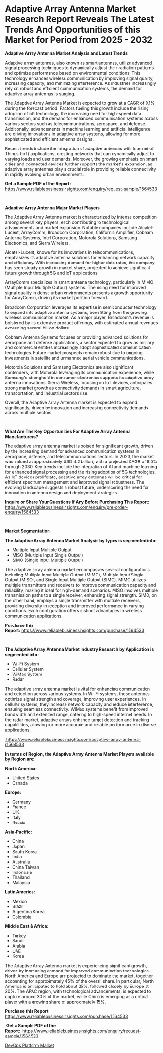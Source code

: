<p><h1>Adaptive Array Antenna Market Research Report Reveals The Latest Trends And Opportunities of this Market for Period from 2025 - 2032</h1></p><p><strong>Adaptive Array Antenna Market Analysis and Latest Trends</strong></p>
<p><p>Adaptive array antennas, also known as smart antennas, utilize advanced signal processing techniques to dynamically adjust their radiation patterns and optimize performance based on environmental conditions. This technology enhances wireless communication by improving signal quality, increasing capacity, and minimizing interference. As industries increasingly rely on robust and efficient communication systems, the demand for adaptive array antennas is surging.</p><p>The Adaptive Array Antenna Market is expected to grow at a CAGR of 9.1% during the forecast period. Factors fueling this growth include the rising adoption of 5G technology, the increasing need for high-speed data transmission, and the demand for enhanced communication systems across various sectors such as telecommunications, aerospace, and defense. Additionally, advancements in machine learning and artificial intelligence are driving innovations in adaptive array systems, allowing for more sophisticated and efficient antenna designs.</p><p>Recent trends include the integration of adaptive antennas with Internet of Things (IoT) applications, creating networks that can dynamically adjust to varying loads and user demands. Moreover, the growing emphasis on smart cities and connected devices further supports the market's expansion, as adaptive array antennas play a crucial role in providing reliable connectivity in rapidly evolving urban environments.</p></p>
<p><strong>Get a Sample PDF of the Report:&nbsp;</strong> <a href="https://www.reliablebusinessinsights.com/enquiry/request-sample/1564533?utm_campaign=2203&utm_medium=2&utm_source=Github&utm_content=ia&utm_term=15022025&utm_id=adaptive-array-antenna">https://www.reliablebusinessinsights.com/enquiry/request-sample/1564533</a></p>
<p>&nbsp;</p>
<p><strong>Adaptive Array Antenna Major Market Players</strong></p>
<p><p>The Adaptive Array Antenna market is characterized by intense competition among several key players, each contributing to technological advancements and market expansion. Notable companies include Alcatel-Lucent, ArrayComm, Broadcom Corporation, California Amplifier, Cobham Antenna Systems, Intel Corporation, Motorola Solutions, Samsung Electronics, and Sierra Wireless.</p><p>Alcatel-Lucent, known for its innovations in telecommunications, emphasizes its adaptive antenna solutions for enhancing network capacity and efficiency. With increasing demand for higher data rates, the company has seen steady growth in market share, projected to achieve significant future growth through 5G and IoT applications.</p><p>ArrayComm specializes in smart antenna technology, particularly in MIMO (Multiple Input Multiple Output) systems. The rising need for improved signal quality in dense urban environments presents a growth opportunity for ArrayComm, driving its market position forward. </p><p>Broadcom Corporation leverages its expertise in semiconductor technology to expand into adaptive antenna systems, benefitting from the growing wireless communication market. As a major player, Broadcom's revenue is bolstered by its extensive product offerings, with estimated annual revenues exceeding several billion dollars.</p><p>Cobham Antenna Systems focuses on providing advanced solutions for aerospace and defense applications, a sector expected to grow as military and commercial entities increasingly adopt sophisticated communication technologies. Future market prospects remain robust due to ongoing investments in satellite and unmanned aerial vehicle communications.</p><p>Motorola Solutions and Samsung Electronics are also significant contenders, with Motorola leveraging its communication experience, while Samsung's stronghold in consumer electronics supports its adaptive array antenna innovations. Sierra Wireless, focusing on IoT devices, anticipates strong market growth as connectivity demands in smart agriculture, transportation, and industrial sectors rise.</p><p>Overall, the Adaptive Array Antenna market is expected to expand significantly, driven by innovation and increasing connectivity demands across multiple sectors.</p></p>
<p>&nbsp;</p>
<p><strong>What Are The Key Opportunities For Adaptive Array Antenna Manufacturers?</strong></p>
<p><p>The adaptive array antenna market is poised for significant growth, driven by the increasing demand for advanced communication systems in aerospace, defense, and telecommunications sectors. In 2023, the market was valued at approximately USD 4.2 billion, with a projected CAGR of 8.5% through 2030. Key trends include the integration of AI and machine learning for enhanced signal processing and the rising adoption of 5G technologies. As IoT devices proliferate, adaptive array antennas will be critical for efficient spectrum management and improved signal robustness. The evolving landscape suggests a robust future, underscoring the need for innovation in antenna design and deployment strategies.</p></p>
<p><strong>Inquire or Share Your Questions If Any Before Purchasing This Report:</strong> <a href="https://www.reliablebusinessinsights.com/enquiry/pre-order-enquiry/1564533?utm_campaign=2203&utm_medium=2&utm_source=Github&utm_content=ia&utm_term=15022025&utm_id=adaptive-array-antenna">https://www.reliablebusinessinsights.com/enquiry/pre-order-enquiry/1564533</a></p>
<p>&nbsp;</p>
<p><strong>Market Segmentation</strong></p>
<p><strong>The Adaptive Array Antenna Market Analysis by types is segmented into:</strong></p>
<p><ul><li>Multiple Input Multiple Output</li><li>MISO (Multiple Input Single Output)</li><li>SIMO (Single Input Multiple Output)</li></ul></p>
<p><p>The adaptive array antenna market encompasses several configurations including Multiple Input Multiple Output (MIMO), Multiple Input Single Output (MISO), and Single Input Multiple Output (SIMO). MIMO utilizes multiple transmitters and receivers to improve communication capacity and reliability, making it ideal for high-demand scenarios. MISO involves multiple transmission paths to a single receiver, enhancing signal strength. SIMO, on the other hand, employs a single transmitter with multiple receivers, providing diversity in reception and improved performance in varying conditions. Each configuration offers distinct advantages in wireless communication applications.</p></p>
<p><strong>Purchase this Report:&nbsp;</strong><a href="https://www.reliablebusinessinsights.com/purchase/1564533?utm_campaign=2203&utm_medium=2&utm_source=Github&utm_content=ia&utm_term=15022025&utm_id=adaptive-array-antenna">https://www.reliablebusinessinsights.com/purchase/1564533</a></p>
<p>&nbsp;</p>
<p><strong>The Adaptive Array Antenna Market Industry Research by Application is segmented into:</strong></p>
<p><ul><li>Wi-Fi System</li><li>Cellular System</li><li>WiMax System</li><li>Radar</li></ul></p>
<p><p>The adaptive array antenna market is vital for enhancing communication and detection across various systems. In Wi-Fi systems, these antennas optimize signal strength and coverage, improving user experiences. In cellular systems, they increase network capacity and reduce interference, ensuring seamless connectivity. WiMax systems benefit from improved bandwidth and extended range, catering to high-speed internet needs. In the radar market, adaptive arrays enhance target detection and tracking capabilities, allowing for more accurate and reliable performance in diverse applications.</p></p>
<p><a href="https://www.reliablebusinessinsights.com/adaptive-array-antenna-r1564533?utm_campaign=2203&utm_medium=2&utm_source=Github&utm_content=ia&utm_term=15022025&utm_id=adaptive-array-antenna">&nbsp;https://www.reliablebusinessinsights.com/adaptive-array-antenna-r1564533</a></p>
<p><strong>In terms of Region, the Adaptive Array Antenna Market Players available by Region are:</strong></p>
<p>
    <p> <strong> North America: </strong>
        <ul>
            <li>United States</li>
            <li>Canada</li>
        </ul>
        </p> 
    <p> <strong> Europe: </strong>
        <ul>
            <li>Germany</li>
            <li>France</li>
            <li>U.K.</li>
            <li>Italy</li>
            <li>Russia</li>
        </ul>
        </p> 
    <p> <strong> Asia-Pacific: </strong>
        <ul>
            <li>China</li>
            <li>Japan</li>
            <li>South Korea</li>
            <li>India</li>
            <li>Australia</li>
            <li>China Taiwan</li>
            <li>Indonesia</li>
            <li>Thailand</li>
            <li>Malaysia</li>
        </ul>
        </p> 
    <p> <strong> Latin America: </strong>
        <ul>
            <li>Mexico</li>
            <li>Brazil</li>
            <li>Argentina Korea</li>
            <li>Colombia</li>
        </ul>
        </p> 
    <p> <strong> Middle East & Africa: </strong>
        <ul>
            <li>Turkey</li>
            <li>Saudi</li>
            <li>Arabia</li>
            <li>UAE</li>
            <li>Korea</li>
        </ul>
    </p>
    </p>
<p><p>The Adaptive Array Antenna market is experiencing significant growth, driven by increasing demand for improved communication technologies. North America and Europe are projected to dominate the market, together accounting for approximately 45% of the overall share. In particular, North America is anticipated to hold about 25%, followed closely by Europe at 20%. The APAC region, with technological advancements, is expected to capture around 30% of the market, while China is emerging as a critical player with a growing share of approximately 15%.</p></p>
<p><strong>Purchase this Report: </strong><a href="https://www.reliablebusinessinsights.com/purchase/1564533?utm_campaign=2203&utm_medium=2&utm_source=Github&utm_content=ia&utm_term=15022025&utm_id=adaptive-array-antenna">https://www.reliablebusinessinsights.com/purchase/1564533</a></p>
<p>&nbsp;<strong>Get a Sample PDF of the Report:&nbsp;&nbsp;</strong><a href="https://www.reliablebusinessinsights.com/enquiry/request-sample/1564533?utm_campaign=2203&utm_medium=2&utm_source=Github&utm_content=ia&utm_term=15022025&utm_id=adaptive-array-antenna">https://www.reliablebusinessinsights.com/enquiry/request-sample/1564533</a></p>
<p><strong></strong></p>
<p><p><a href="https://github.com/HobertDavis43/Market-Research-Report-List-1/blob/main/devops-platform-market.md?utm_campaign=2203&utm_medium=2&utm_source=Github&utm_content=ia&utm_term=15022025&utm_id=adaptive-array-antenna">DevOps Platform Market</a></p></p>